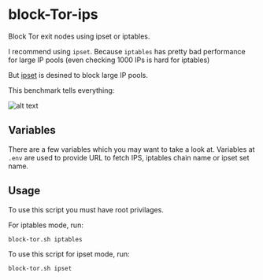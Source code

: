 # block-Tor-ips
Block Tor exit nodes using ipset or iptables.

I recommend using `ipset`. Because `iptables` has pretty bad performance for large IP pools (even checking 1000 IPs is hard for iptables)

But [ipset](https://ipset.netfilter.org/) is desined to block large IP pools.

This benchmark tells everything:

![alt text](https://pchaigno.github.io/assets/egress-filtering-benchmark/udp-throughput-with-jit.svg)

## Variables

There are a few variables which you may want to take a look at.
Variables at `.env` are used to provide URL to fetch IPS, iptables chain name or ipset set name.

## Usage

To use this script you must have root privilages.

For iptables mode, run:

```
block-tor.sh iptables
```

To use this script for ipset mode, run:

```
block-tor.sh ipset
```
